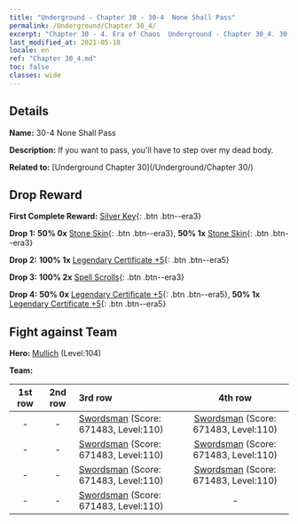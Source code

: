 ```yaml
---
title: "Underground - Chapter 30 - 30-4  None Shall Pass"
permalink: /Underground/Chapter 30_4/
excerpt: "Chapter 30 - 4. Era of Chaos  Underground - Chapter 30_4. 30-4  None Shall Pass"
last_modified_at: 2021-05-18
locale: en
ref: "Chapter 30_4.md"
toc: false
classes: wide
---
```


## Details

 **Name:** 30-4  None Shall Pass

 **Description:**       If you want to pass, you'll have to step over my dead body.

 **Related to:** [Underground Chapter 30](/Underground/Chapter 30/)

## Drop Reward

 **First Complete Reward:** [Silver Key](/Items/con_693/){: .btn .btn--era3}

 **Drop 1:** **50% 0x** [Stone Skin](/Items/her_452/){: .btn .btn--era3}, **50% 1x** [Stone Skin](/Items/her_452/){: .btn .btn--era3}

 **Drop 2:** **100% 1x** [Legendary Certificate +5](/Items/mat_102/){: .btn .btn--era5}

 **Drop 3:** **100% 2x** [Spell Scrolls](/Items/con_694/){: .btn .btn--era3}

 **Drop 4:** **50% 0x** [Legendary Certificate +5](/Items/mat_102/){: .btn .btn--era5}, **50% 1x** [Legendary Certificate +5](/Items/mat_102/){: .btn .btn--era5}


## Fight against Team
 **Hero:** [Mullich](/heroes/Mullich/) (Level:104)

 **Team:**


  | 1st row | 2nd row | 3rd row | 4th row |
  |:----:|:----:|:----|:----:|
  | - | - | [Swordsman](/units/Swordsman/) (Score: 671483, Level:110)  | [Swordsman](/units/Swordsman/) (Score: 671483, Level:110)  |
  | - | - | [Swordsman](/units/Swordsman/) (Score: 671483, Level:110)  | [Swordsman](/units/Swordsman/) (Score: 671483, Level:110)  |
  | - | - | [Swordsman](/units/Swordsman/) (Score: 671483, Level:110)  | [Swordsman](/units/Swordsman/) (Score: 671483, Level:110)  |
  | - | - | [Swordsman](/units/Swordsman/) (Score: 671483, Level:110)  | - |


